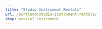 ```yaml
---
title: "Studio Instrument Rentals"
url: /portland/studio-instrument-rentals/
shop: musical instrument
---
```

